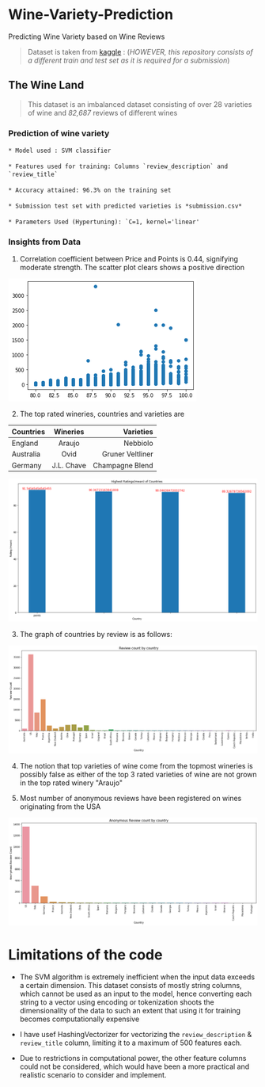 # Wine-Variety-Prediction
Predicting Wine Variety based on Wine Reviews

> Dataset is taken from [kaggle](https://www.kaggle.com/zynicide/wine-reviews) : (*HOWEVER, this repository consists of a different train and test set as it is required for a submission*)

## The Wine Land

> This dataset is an imbalanced dataset consisting of over 28 varieties of wine and *82,687* reviews of different wines

### Prediction of wine variety

    * Model used : SVM classifier
    
    * Features used for training: Columns `review_description` and `review_title`
    
    * Accuracy attained: 96.3% on the training set
    
    * Submission test set with predicted varieties is *submission.csv*
    
    * Parameters Used (Hypertuning): `C=1, kernel='linear'
    
### Insights from Data

1. Correlation coefficient between Price and Points is 0.44, signifying moderate strength. The scatter plot clears shows a positive direction

![ScatterPlot](scatter_plot_point_price.png)

2. The top rated wineries, countries and varieties are

| Countries        | Wineries           | Varieties  |
| ---------------- |:------------------:| -----:|
| England          | Araujo             | Nebbiolo |
| Australia        | Ovid               | Gruner Veltliner |
| Germany          | J.L. Chave         | Champagne Blend |

![Country by ratings](top_countries_rating.png)

3. The graph of countries by review is as follows:

![Country by reviews](country_review_count.png)

4. The notion that top varieties of wine come from the topmost wineries is possibly false as either of the top 3 rated varieties of wine are not grown in the top rated winery "Araujo"

5. Most number of anonymous reviews have been registered on wines originating from the USA

![Country by reviews](anon_review_count.png)


# Limitations of the code

* The SVM algorithm is extremely inefficient when the input data exceeds a certain dimension. This dataset consists of mostly string columns, which cannot be used as an input to the model, hence converting each string to a vector using encoding or tokenization shoots the dimensionality of the data to such an extent that using it for training becomes computationally expensive

* I have usef HashingVectorizer for vectorizing the `review_description` & `review_title` column, limiting it to a maximum of 500 features each.

* Due to restrictions in computational power, the other feature columns could not be considered, which would have been a more practical and realistic scenario to consider and implement.
